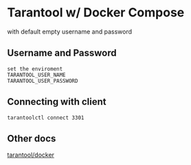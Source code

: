 # Tarantool w/ Docker Compose

with default empty username and password

## Username and Password

```
set the enviroment 
TARANTOOL_USER_NAME
TARANTOOL_USER_PASSWORD
```

## Connecting with client

```
tarantoolctl connect 3301
```

## Other docs

[tarantool/docker](https://github.com/tarantool/docker)
